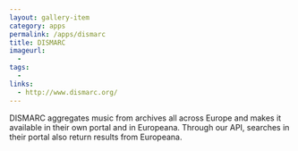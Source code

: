 ```yaml
---
layout: gallery-item
category: apps
permalink: /apps/dismarc
title: DISMARC
imageurl:
  - 
tags:
  - 
links:
  - http://www.dismarc.org/
---
```


DISMARC aggregates music from archives all across Europe and makes it available in their own portal and in Europeana. Through our API, searches in their portal also return results from Europeana.
